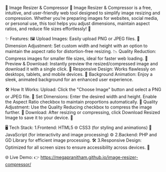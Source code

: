 🌟 Image Resizer & Compressor 🌟
Image Resizer & Compressor is a free, intuitive, and user-friendly web tool designed to simplify image resizing and compression. Whether you’re preparing images for websites, social media, or personal use, this tool helps you adjust dimensions, maintain aspect ratios, and reduce file sizes effortlessly! 🚀

✨ Features:
🖼️ Upload Images: Easily upload PNG or JPEG files.
🔄 Dimension Adjustment: Set custom width and height with an option to maintain the aspect ratio for distortion-free resizing.
📉 Quality Reduction: Compress images for smaller file sizes, ideal for faster web loading.
👀 Preview & Download: Instantly preview the resized/compressed image and download it with a single click.
📱 Responsive Design: Works flawlessly on desktops, tablets, and mobile devices.
🎨 Background Animation: Enjoy a sleek, animated background for an enhanced user experience.

🛠️ How It Works:
Upload: Click the "Choose Image" button and select a PNG or JPEG file. 📂
Set Dimensions: Enter the desired width and height. Enable the Aspect Ratio checkbox to maintain proportions automatically. 📏
Quality Adjustment: Use the Quality Reducing checkbox to compress the image further. 🔧
Download: After resizing or compressing, click Download Resized Image to save it to your device. 💾

🖥️ Tech Stack:
1.Frontend:
HTML5 🌐
CSS3 (for styling and animations) 🎨
JavaScript (for interactivity and image processing) ⚙️
2.Backend:
PHP and GD Library for efficient image processing. 🛠️
3.Responsive Design:
Optimized for all screen sizes to ensure accessibility across devices. 📱

🌐 Live Demo:
👉 https://megapranitham.github.io/image-resizer-compressor/


